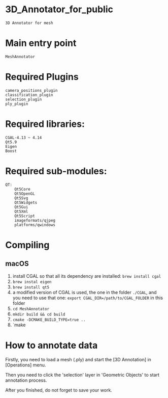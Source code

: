 # 3D_Annotator_for_public
	3D Annotator for mesh
  
# Main entry point  
	MeshAnnotator  
  
# Required Plugins  
	camera_positions_plugin  
	classification_plugin  
	selection_plugin  
	ply_plugin  
  
# Required libraries:  
	CGAL-4.13 ~ 4.14  
	Qt5.9  
	Eigen  
	Boost  
  
# Required sub-modules:  
	QT:  
		Qt5Core  
		Qt5OpenGL  
		Qt5Svg    
		Qt5Widgets  
		Qt5Gui  
		Qt5Xml  
		Qt5Script  
		imageformats/qjpeg  
		platforms/qwindows  
  
# Compiling

## macOS

  1. install CGAL so that all its dependency are installed: `brew install cgal`
  1. `brew instal eigen`
  1. `brew install qt5`
  1. a modified version of CGAL is used, the one in the folder `./CGAL`, and you need to use that one: `export CGAL_DIR=/path/to/CGAL_FOLDER` in this folder
  1. `cd MeshAnnotator`
  1. `mkdir build && cd build`
  1. `cmake -DCMAKE_BUILD_TYPE=true ..`
  1. `make


# How to annotate data

Firstly, you need to load a mesh (.ply) and start the [3D Annotation] in [Operations] menu.

Then you need to click the 'selection' layer in 'Geometric Objects' to start annotation process. 

After you finished, do not forget to save your work.